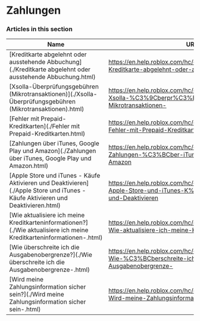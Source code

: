 # Zahlungen  
### Articles in this section
Name|URL
-|-
[Kreditkarte abgelehnt oder ausstehende Abbuchung](./Kreditkarte abgelehnt oder ausstehende Abbuchung.html) |https://en.help.roblox.com/hc/de/articles/360000359923-Kreditkarte-abgelehnt-oder-ausstehende-Abbuchung
[Xsolla-Überprüfungsgebühren   (Mikrotransaktionen)](./Xsolla-Überprüfungsgebühren   (Mikrotransaktionen).html) |https://en.help.roblox.com/hc/de/articles/360016750311-Xsolla-%C3%9Cberpr%C3%BCfungsgeb%C3%BChren-Mikrotransaktionen-
[Fehler mit Prepaid-Kreditkarten](./Fehler mit Prepaid-Kreditkarten.html) |https://en.help.roblox.com/hc/de/articles/203312680-Fehler-mit-Prepaid-Kreditkarten
[Zahlungen über iTunes, Google Play und Amazon](./Zahlungen über iTunes, Google Play und Amazon.html) |https://en.help.roblox.com/hc/de/articles/203312760-Zahlungen-%C3%BCber-iTunes-Google-Play-und-Amazon
[Apple Store und iTunes - Käufe Aktivieren und Deaktivieren](./Apple Store und iTunes - Käufe Aktivieren und Deaktivieren.html) |https://en.help.roblox.com/hc/de/articles/360029554512-Apple-Store-und-iTunes-K%C3%A4ufe-Aktivieren-und-Deaktivieren
[Wie aktualisiere ich meine Kreditkarteninformationen?](./Wie aktualisiere ich meine Kreditkarteninformationen-.html) |https://en.help.roblox.com/hc/de/articles/203312560-Wie-aktualisiere-ich-meine-Kreditkarteninformationen-
[Wie überschreite ich die Ausgabenobergrenze?](./Wie überschreite ich die Ausgabenobergrenze-.html) |https://en.help.roblox.com/hc/de/articles/203312670-Wie-%C3%BCberschreite-ich-die-Ausgabenobergrenze-
[Wird meine Zahlungsinformation sicher sein?](./Wird meine Zahlungsinformation sicher sein-.html) |https://en.help.roblox.com/hc/de/articles/203312590-Wird-meine-Zahlungsinformation-sicher-sein-
